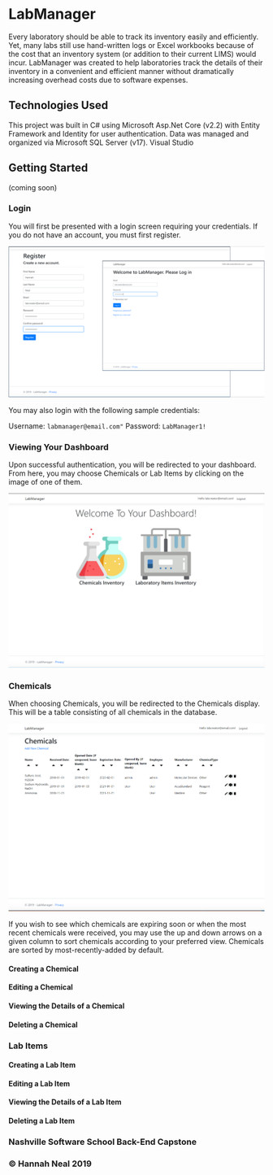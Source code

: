 # LabManager

Every laboratory should be able to track its inventory easily and efficiently. Yet, many labs still use hand-written logs or Excel workbooks because of the cost that an inventory system (or addition to their current LIMS) would incur. LabManager was created to help laboratories track the details of their inventory in a convenient and efficient manner without dramatically increasing overhead costs due to software expenses. 


## Technologies Used

This project was built in C# using Microsoft Asp.Net Core (v2.2) with Entity Framework and Identity for user authentication. Data was managed and organized via Microsoft SQL Server (v17). Visual Studio


## Getting Started

(coming soon)

### Login

You will first be presented with a login screen requiring your credentials. 
If you do not have an account, you must first register. 

![](/LabManager/wwwroot/images/ReadmeImages/LabManagerLoginRegister.png)


You may also login with the following sample credentials:

Username: `labmanager@email.com"`
Password: `LabManager1!`


### Viewing Your Dashboard

Upon successful authentication, you will be redirected to your dashboard. From here, you may choose Chemicals or Lab Items by clicking on the image of one of them. 

![](/LabManager/wwwroot/images/ReadmeImages/LabManagerDash.png)


### Chemicals

When choosing Chemicals, you will be redirected to the Chemicals display. This will be a table consisting of all chemicals in the database. 

![](/LabManager/wwwroot/images/ReadmeImages/LabManagerChemicalsList.png)


If you wish to see which chemicals are expiring soon or when the most recent chemicals were received, you may use the up and down arrows on a given column to sort chemicals according to your preferred view. Chemicals are sorted by most-recently-added by default.


#### Creating a Chemical


#### Editing a Chemical


#### Viewing the Details of a Chemical


#### Deleting a Chemical


### Lab Items

#### Creating a Lab Item


#### Editing a Lab Item


#### Viewing the Details of a Lab Item


#### Deleting a Lab Item



### Nashville Software School Back-End Capstone
### &copy; Hannah Neal 2019
